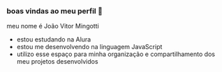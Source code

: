### boas vindas ao meu perfil 🖤

meu nome é João Vitor Mingotti

- estou estudando na Alura
- estou me desenvolvendo na linguagem JavaScript
- utilizo esse espaço para minha organização e compartilhamento dos meu projetos desenvolvidos

